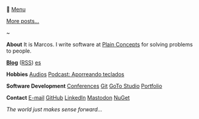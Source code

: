 🍔 <a href="" onclick="return scrollBottom();">Menu</a>

<div id="posts-latest"></div>

[More posts...](/?i=blog)

<div class="center">~</div>

**About**
It is Marcos.
I write software at [Plain Concepts](https://www.plainconcepts.com) for solving problems to people.

[**Blog**](/?i=blog) ([RSS](feed.rss)) [es](/?i=blog-es)

**Hobbies**
[Audios](/?i=audios)
[Podcast: Aporreando teclados](https://www.ivoox.com/podcast-aporreando-teclados_sq_f11142253_1.html)

**Software Development**
[Conferences](/?i=conferences)
[Git](/?i=git)
[GoTo Studio](goto-studio)
[Portfolio](/?i=portfolio)

**Contact**
[E-mail](mailto:MarcosCobena@outlook.com)
[GitHub](https://github.com/MarcosCobena)
[LinkedIn](https://www.linkedin.com/in/MarcosCobena)
<a rel="me" href="https://dotnet.social/@MarcosCobena">Mastodon</a>
[NuGet](https://www.nuget.org/profiles/MarcosCobena)

*<div class="center">The world just makes sense forward...</div>*
